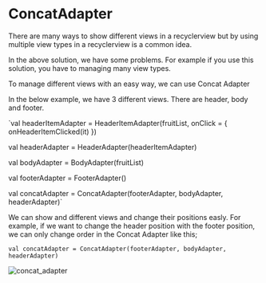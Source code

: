 # ConcatAdapter

There are many ways to show different views in a recyclerview but by using multiple view types in a recyclerview is a common idea.

In the above solution, we have some problems. For example if you use this solution, you have to managing many view types.

To manage different views with an easy way, we can use Concat Adapter

In the below example, we have 3 different views. There are header, body and footer. 

`val headerItemAdapter = HeaderItemAdapter(fruitList, onClick = { onHeaderItemClicked(it) })

val headerAdapter = HeaderAdapter(headerItemAdapter)

val bodyAdapter = BodyAdapter(fruitList)

val footerAdapter = FooterAdapter()

val concatAdapter = ConcatAdapter(footerAdapter, bodyAdapter, headerAdapter)`

We can show and different views and change their positions easly. For example, if we want to change the header position with the footer position, we can only change order in the Concat Adapter like this;

`val concatAdapter = ConcatAdapter(footerAdapter, bodyAdapter, headerAdapter)`

![concat_adapter](https://user-images.githubusercontent.com/9548399/175830586-9ffdc1c0-703a-4ceb-a6f7-56a2d2f317f0.png)
